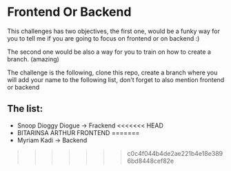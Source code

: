 # Frontend Or Backend

This challenges has two objectives, the first one, would be a funky way for you to tell me if you are going to focus on frontend or on backend :)

The second one would be also a way for you to train on how to create a branch. (amazing)

The challenge is the following, clone this repo, create a branch where you will add your name to the following list, don't forget to also mention frontend or backend

## The list:

- Snoop Dioggy Diogue -> Frackend
<<<<<<< HEAD
-  BITARINSA ARTHUR   FRONTEND
=======
- Myriam Kadi -> Backend
>>>>>>> c0c4f044b4de2ae221b4e18e3896bd8448cef82e
